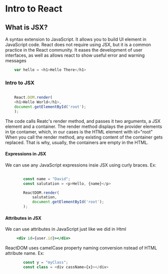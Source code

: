 # Intro to React

## What is JSX?

A syntax extension to JavaScript. It allows you to build UI element in JavaScript code. React does not require using JSX, but it is a common practice in the React community. It eases the development of user interfaces, as well as allows react to show useful error and warning messages

``` javascript
    var hello = <h1>Hello There</h1>
```

### Intro to JSX

```javascript

    React.DOM.render(
    <h1>Hello World</h1>,
    document.getElementById('root');
    );
```

The code calls Reatc's render method, and passes it two arguments, a JSX element and a container. The render method displays the provider elements in tje contamer, which, in our cases is the HTML element with id="root"  When you call the render method, any existing content of the container gets replaced. That is why, usually, the containers are empty in the HTML.

#### Expressions in JSX

We can use any JavaScript expressions insie JSX using curly braces.
    Ex:

```javascript
    
        const name = "David";
        const salutation = <p>Hello, {name}</p>

        ReactDOM.render(
            salutation,
            document.getElementById('root');
        );
```

#### Attributes in JSX

We can use attributes in JavaScript just like we did in Html

```jsx
     <div id={user.id}></div>
```

ReactDOM uses camelCase  property naming conversion nstead of HTML attribute name.
    Ex:

```jsx
        const y = "myClass";
        const class = <div cassName={x}></div>
```
